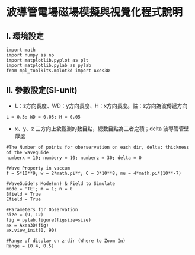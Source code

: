 # **波導管電場磁場模擬與視覺化程式說明**

## **I. 環境設定**
```
import math
import numpy as np
import matplotlib.pyplot as plt
import matplotlib.pylab as pylab
from mpl_toolkits.mplot3d import Axes3D
```
## **II. 參數設定(SI-unit)**
- L：z方向長度、WD：y方向長度、H：x方向長度。註：z方向為波傳遞方向
```
L = 0.5; WD = 0.05; H = 0.05
```

- x、y、z 三方向上欲觀測的數目點，總數目點為三者之積；delta 波導管管壁厚度
```
#The Number of points for oberservation on each dir, delta: thickness of the waveguide
numberx = 10; numbery = 10; numberz = 30; delta = 0
```

```
#Wave Property in vaccum
f = 5*10**9; w = 2*math.pi*f; C = 3*10**8; mu = 4*math.pi*(10**-7)
```
```
#WaveGuide's Mode(mn) & Field to Simulate
mode = 'TE'; m = 1; n = 0
Bfield = True
Efield = True
```
```
#Parameters for Observation
size = (9, 12)
fig = pylab.figure(figsize=size)
ax = Axes3D(fig)
ax.view_init(0, 90)
```
```
#Range of display on z-dir (Where to Zoom In)
Range = (0.4, 0.5)
```
